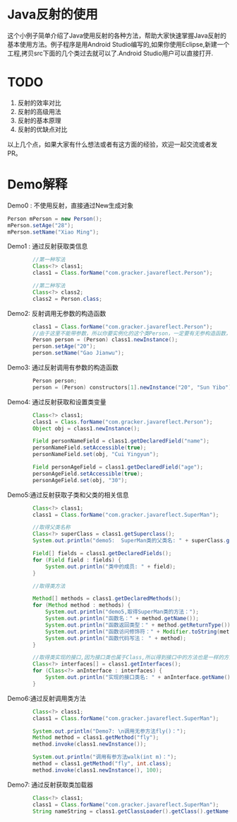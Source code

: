# Java反射的使用
这个小例子简单介绍了Java使用反射的各种方法，帮助大家快速掌握Java反射的基本使用方法。例子程序是用Android Studio编写的,如果你使用Eclipse,新建一个工程,拷贝src下面的几个类过去就可以了.Android Studio用户可以直接打开.

# TODO
1. 反射的效率对比
2. 反射的高级用法
3. 反射的基本原理
4. 反射的优缺点对比

以上几个点，如果大家有什么想法或者有这方面的经验，欢迎一起交流或者发PR。

# Demo解释

Demo0 : 不使用反射，直接通过New生成对象

```java
Person mPerson = new Person();
mPerson.setAge("28");
mPerson.setName("Xiao Ming");
```
Demo1 : 通过反射获取类信息

```java
        //第一种写法
        Class<?> class1;
        class1 = Class.forName("com.gracker.javareflect.Person");

        //第二种写法
        Class<?> class2;
        class2 = Person.class;
```

Demo2: 反射调用无参数的构造函数

```java
        class1 = Class.forName("com.gracker.javareflect.Person");
        //由于这里不能带参数，所以你要实例化的这个类Person，一定要有无参构造函数，后续的Demo会演示如何调用带参数的构造函数
        Person person = (Person) class1.newInstance();
        person.setAge("20");
        person.setName("Gao Jianwu");
```

Demo3: 通过反射调用有参数的构造函数

```java
        Person person;
        person = (Person) constructors[1].newInstance("20", "Sun Yibo");
```

Demo4: 通过反射获取和设置类变量

```java
        Class<?> class1;
        class1 = Class.forName("com.gracker.javareflect.Person");
        Object obj = class1.newInstance();

        Field personNameField = class1.getDeclaredField("name");
        personNameField.setAccessible(true);
        personNameField.set(obj, "Cui Yingyun");

        Field personAgeField = class1.getDeclaredField("age");
        personAgeField.setAccessible(true);
        personAgeField.set(obj, "30");
```

Demo5:通过反射获取子类和父类的相关信息

```java
        Class<?> class1;
        class1 = Class.forName("com.gracker.javareflect.SuperMan");

        //取得父类名称
        Class<?> superClass = class1.getSuperclass();
        System.out.println("demo5:  SuperMan类的父类名: " + superClass.getName());

        Field[] fields = class1.getDeclaredFields();
        for (Field field : fields) {
            System.out.println("类中的成员: " + field);
        }

        //取得类方法

        Method[] methods = class1.getDeclaredMethods();
        for (Method method : methods) {
            System.out.println("demo5,取得SuperMan类的方法：");
            System.out.println("函数名：" + method.getName());
            System.out.println("函数返回类型：" + method.getReturnType());
            System.out.println("函数访问修饰符：" + Modifier.toString(method.getModifiers()));
            System.out.println("函数代码写法： " + method);
        }

        //取得类实现的接口,因为接口类也属于Class,所以得到接口中的方法也是一样的方法得到哈
        Class<?> interfaces[] = class1.getInterfaces();
        for (Class<?> anInterface : interfaces) {
            System.out.println("实现的接口类名: " + anInterface.getName());
        }
```

Demo6:通过反射调用类方法

```java
        Class<?> class1;
        class1 = Class.forName("com.gracker.javareflect.SuperMan");

        System.out.println("Demo7: \n调用无参方法fly()：");
        Method method = class1.getMethod("fly");
        method.invoke(class1.newInstance());

        System.out.println("调用有参方法walk(int m)：");
        method = class1.getMethod("fly", int.class);
        method.invoke(class1.newInstance(), 100);
```

Demo7: 通过反射获取类加载器

```java
        Class<?> class1;
        class1 = Class.forName("com.gracker.javareflect.SuperMan");
        String nameString = class1.getClassLoader().getClass().getName();
```
